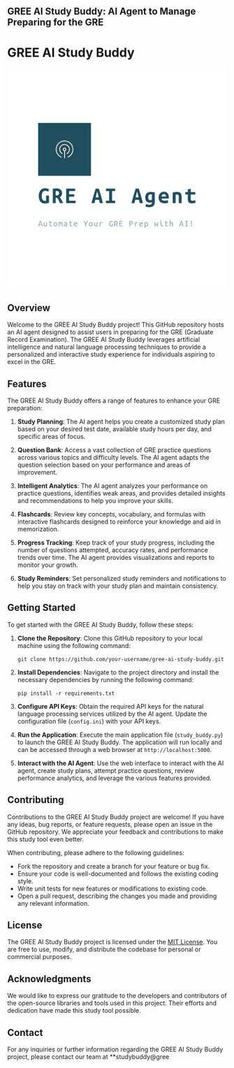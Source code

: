 ## **GREE AI Study Buddy:** AI Agent to Manage Preparing for the GRE

# GREE AI Study Buddy

![Study Buddy Logo](logo/logo_transparent.png)

## Overview

Welcome to the GREE AI Study Buddy project! This GitHub repository hosts an AI agent designed to assist users in preparing for the GRE (Graduate Record Examination). The GREE AI Study Buddy leverages artificial intelligence and natural language processing techniques to provide a personalized and interactive study experience for individuals aspiring to excel in the GRE.

## Features

The GREE AI Study Buddy offers a range of features to enhance your GRE preparation:

1. **Study Planning**: The AI agent helps you create a customized study plan based on your desired test date, available study hours per day, and specific areas of focus.

2. **Question Bank**: Access a vast collection of GRE practice questions across various topics and difficulty levels. The AI agent adapts the question selection based on your performance and areas of improvement.

3. **Intelligent Analytics**: The AI agent analyzes your performance on practice questions, identifies weak areas, and provides detailed insights and recommendations to help you improve your skills.

4. **Flashcards**: Review key concepts, vocabulary, and formulas with interactive flashcards designed to reinforce your knowledge and aid in memorization.

5. **Progress Tracking**: Keep track of your study progress, including the number of questions attempted, accuracy rates, and performance trends over time. The AI agent provides visualizations and reports to monitor your growth.

6. **Study Reminders**: Set personalized study reminders and notifications to help you stay on track with your study plan and maintain consistency.

## Getting Started

To get started with the GREE AI Study Buddy, follow these steps:

1. **Clone the Repository**: Clone this GitHub repository to your local machine using the following command:

   ```
   git clone https://github.com/your-username/gree-ai-study-buddy.git
   ```

2. **Install Dependencies**: Navigate to the project directory and install the necessary dependencies by running the following command:

   ```
   pip install -r requirements.txt
   ```

3. **Configure API Keys**: Obtain the required API keys for the natural language processing services utilized by the AI agent. Update the configuration file (`config.ini`) with your API keys.

4. **Run the Application**: Execute the main application file (`study_buddy.py`) to launch the GREE AI Study Buddy. The application will run locally and can be accessed through a web browser at `http://localhost:5000`.

5. **Interact with the AI Agent**: Use the web interface to interact with the AI agent, create study plans, attempt practice questions, review performance analytics, and leverage the various features provided.

## Contributing

Contributions to the GREE AI Study Buddy project are welcome! If you have any ideas, bug reports, or feature requests, please open an issue in the GitHub repository. We appreciate your feedback and contributions to make this study tool even better.

When contributing, please adhere to the following guidelines:

- Fork the repository and create a branch for your feature or bug fix.
- Ensure your code is well-documented and follows the existing coding style.
- Write unit tests for new features or modifications to existing code.
- Open a pull request, describing the changes you made and providing any relevant information.

## License

The GREE AI Study Buddy project is licensed under the [MIT License](LICENSE). You are free to use, modify, and distribute the codebase for personal or commercial purposes.

## Acknowledgments

We would like to express our gratitude to the developers and contributors of the open-source libraries and tools used in this project. Their efforts and dedication have made this study tool possible.

## Contact

For any inquiries or further information regarding the GREE AI Study Buddy project, please contact our team at **studybuddy@gree


